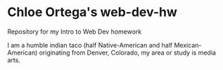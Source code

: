 # Chloe Ortega's web-dev-hw
Repository for my Intro to Web Dev homework

I am a humble indian taco (half Native-American and half Mexican-American) originating from Denver, Colorado, my area or study is media arts. 
